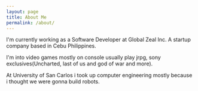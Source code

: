 ```yaml
---
layout: page
title: About Me
permalink: /about/
---
```

I'm currently working as a Software Developer at Global Zeal Inc. A startup company based in Cebu Philippines.

I'm into video games mostly on console usually play jrpg, sony exclusives(Uncharted, last of us and god of war and more).

At University of San Carlos i took up computer engineering mostly because i thought we were gonna build robots.
